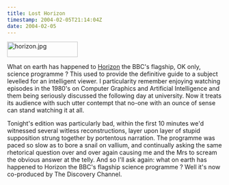 ```yaml
---
title: Lost Horizon
timestamp: 2004-02-05T21:14:04Z
date: 2004-02-05
---
```


<img alt="horizon.jpg" src="http://blog.whatfettle.com/archives/horizon.jpg" width="165" height="36" border="0" />

What on earth has happened to <a href='http://www.bbc.co.uk/science/horizon/'>Horizon</a> the BBC's flagship, OK only, science programme ? This used to provide the definitive guide to a subject levelled for an intelligent viewer. I particularity remember enjoying watching episodes in the 1980's on Computer Graphics and Artificial Intelligence and them being seriously discussed the following day at university.  Now it treats its audience with such utter contempt that no-one with an ounce of sense can stand watching it at all. 

Tonight's edition was particularly bad, within the first 10 minutes we'd witnessed several witless reconstructions, layer upon layer of stupid supposition strung together by portentous narration. The programme was paced so slow as to bore a snail on vallium, and continually asking the same rhetorical question over and over again causing me and the Mrs to scream the obvious answer at the telly. And so I'll ask again: what on earth has happened to Horizon the BBC's flagship science programme ?  Well it's now co-produced by The Discovery Channel.
